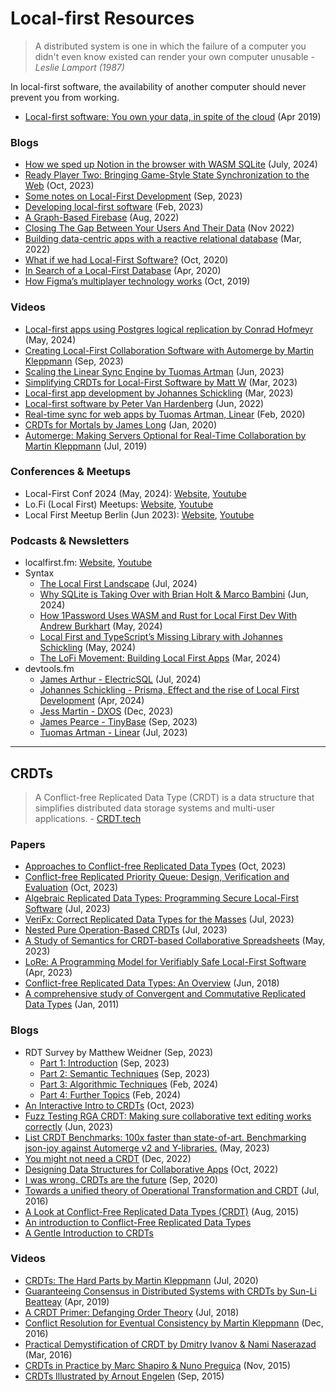 # Local-first Resources

> A distributed system is one in which the failure of a computer you didn't even know existed can render your own computer unusable - <cite>Leslie Lamport (1987)</cite>

In local-first software, the availability of another computer should never prevent you from working.
- [Local-first software: You own your data, in spite of the cloud](https://www.inkandswitch.com/local-first/) (Apr 2019)


### Blogs
- [How we sped up Notion in the browser with WASM SQLite](https://www.notion.so/blog/how-we-sped-up-notion-in-the-browser-with-wasm-sqlite) (July, 2024)
- [Ready Player Two: Bringing Game-Style State Synchronization to the Web](https://rocicorp.dev/blog/ready-player-two) (Oct, 2023)
- [Some notes on Local-First Development](https://bricolage.io/some-notes-on-local-first-development/) (Sep, 2023)
- [Developing local-first software](https://electric-sql.com/blog/2023/02/09/developing-local-first-software) (Feb, 2023)
- [A Graph-Based Firebase](https://stopa.io/post/296) (Aug, 2022)
- [Closing The Gap Between Your Users And Their Data](https://tripleodeon.com/2022/11/closing-the-gap-between-your-users-and-their-data) (Nov 2022)
- [Building data-centric apps with a reactive relational database](https://riffle.systems/essays/prelude/) (Mar, 2022)
- [What if we had Local-First Software?](https://adlrocha.substack.com/p/adlrocha-what-if-we-had-local-first) (Oct, 2020)
- [In Search of a Local-First Database](https://jaredforsyth.com/posts/in-search-of-a-local-first-database/) (Apr, 2020)
- [How Figma’s multiplayer technology works](https://www.figma.com/blog/how-figmas-multiplayer-technology-works/) (Oct, 2019)


### Videos
- [Local-first apps using Postgres logical replication by Conrad Hofmeyr](https://www.youtube.com/watch?v=mPrM6lnd5wU) (May, 2024)
- [Creating Local-First Collaboration Software with Automerge by Martin Kleppmann](https://www.youtube.com/watch?v=esMjP-7jlRE) (Sep, 2023)
- [Scaling the Linear Sync Engine by Tuomas Artman](https://www.youtube.com/watch?v=Wo2m3jaJixU) (Jun, 2023)
- [Simplifying CRDTs for Local-First Software by Matt W](https://www.youtube.com/watch?v=AuQ02JopFso) (Mar, 2023)
- [Local-first app development by Johannes Schickling](https://www.youtube.com/watch?v=qHSI5rxTp_Q) (Mar, 2023)
- [Local-first software by Peter Van Hardenberg](https://www.youtube.com/watch?v=KrPsyr8Ig6M) (Jun, 2022)
- [Real-time sync for web apps by Tuomas Artman, Linear](https://www.youtube.com/watch?v=WxK11RsLqp4&t=2175s) (Feb, 2020)
- [CRDTs for Mortals by James Long](https://www.youtube.com/watch?v=DEcwa68f-jY) (Jan, 2020)
- [Automerge: Making Servers Optional for Real-Time Collaboration by Martin Kleppmann](https://www.youtube.com/watch?v=GXJ0D2tfZCM) (Jul, 2019)



### Conferences & Meetups
- Local-First Conf 2024 (May, 2024): [Website](https://www.localfirstconf.com/), [Youtube](https://www.youtube.com/playlist?list=PL4isNRKAwz2O9FxP97_EbOivIWWwSWt5j)
- Lo.<area>Fi (Local First) Meetups: [Website](https://localfirstweb.dev/), [Youtube](https://www.youtube.com/playlist?list=PLTbD2QA-VMnXFsLbuPGz1H-Najv9MD2-H)
- Local First Meetup Berlin (Jun 2023): [Website](https://lu.ma/6mux94ll), [Youtube](https://www.youtube.com/playlist?list=PL_GI888OSVWkE_1hvZ6-yx851yDq7PfOH)

### Podcasts & Newsletters
- localfirst.<area>fm: [Website](https://www.localfirst.fm/), [Youtube](https://www.youtube.com/@localfirstfm)
- Syntax
    - [The Local First Landscape](https://syntax.fm/show/793/the-local-first-landscape) (Jul, 2024)
    - [Why SQLite is Taking Over with Brian Holt & Marco Bambini](https://syntax.fm/show/779/why-sqlite-is-taking-over-with-brian-holt-and-marco-bambini) (Jun, 2024)
    - [How 1Password Uses WASM and Rust for Local First Dev With Andrew Burkhart](https://syntax.fm/show/776/how-1password-uses-wasm-and-rust-for-local-first-dev-with-andrew-burkhart) (May, 2024)
    - [Local First and TypeScript’s Missing Library with Johannes Schickling](https://syntax.fm/show/767/local-first-and-typescript-s-missing-library-with-johannes-schickling) (May, 2024)
    - [The LoFi Movement: Building Local First Apps](https://syntax.fm/show/739/the-lofi-movement-building-local-first-apps) (Mar, 2024)
- devtools.<area>fm
    - [James Arthur - ElectricSQL](https://www.devtools.fm/episode/105) (Jul, 2024)
    - [Johannes Schickling - Prisma, Effect and the rise of Local First Development](https://www.devtools.fm/episode/95) (Apr, 2024)
    - [Jess Martin - DXOS](https://www.devtools.fm/episode/78) (Dec, 2023)
    - [James Pearce - TinyBase](https://www.devtools.fm/episode/67) (Sep, 2023)
    - [Tuomas Artman - Linear](https://www.devtools.fm/episode/61) (Jul, 2023)

---
## CRDTs
> A Conflict-free Replicated Data Type (CRDT) is a data structure that simplifies distributed data storage systems and multi-user applications. - [CRDT.tech](https://crdt.tech/)

### Papers
- [Approaches to Conflict-free Replicated Data Types](https://arxiv.org/abs/2310.18220) (Oct, 2023)
- [Conflict-free Replicated Priority Queue: Design, Verification and Evaluation](https://dl.acm.org/doi/10.1145/3609437.3609452) (Oct, 2023)
- [Algebraic Replicated Data Types: Programming Secure Local-First Software](https://drops.dagstuhl.de/entities/document/10.4230/LIPIcs.ECOOP.2023.14) (Jul, 2023)
- [VeriFx: Correct Replicated Data Types for the Masses](https://drops.dagstuhl.de/entities/document/10.4230/LIPIcs.ECOOP.2023.9) (Jul, 2023)
- [Nested Pure Operation-Based CRDTs](https://drops.dagstuhl.de/entities/document/10.4230/LIPIcs.ECOOP.2023.2) (Jul, 2023)
- [A Study of Semantics for CRDT-based Collaborative Spreadsheets](https://dl.acm.org/doi/10.1145/3578358.3591324) (May, 2023)
- [LoRe: A Programming Model for Verifiably Safe Local-First Software](https://arxiv.org/abs/2304.07133) (Apr, 2023)
- [Conflict-free Replicated Data Types: An Overview](https://arxiv.org/abs/1806.10254) (Jun, 2018)
- [A comprehensive study of Convergent and Commutative Replicated Data Types](https://inria.hal.science/inria-00555588/) (Jan, 2011)


### Blogs
- RDT Survey by Matthew Weidner (Sep, 2023)
    - [Part 1: Introduction](https://mattweidner.com/2023/09/26/crdt-survey-1.html) (Sep, 2023)
    - [Part 2: Semantic Techniques](https://mattweidner.com/2023/09/26/crdt-survey-2.html) (Sep, 2023)
    - [Part 3: Algorithmic Techniques](https://mattweidner.com/2023/09/26/crdt-survey-3.html) (Feb, 2024)
    - [Part 4: Further Topics](https://mattweidner.com/2023/09/26/crdt-survey-4.html) (Feb, 2024)
- [An Interactive Intro to CRDTs](https://jakelazaroff.com/words/an-interactive-intro-to-crdts/) (Oct, 2023)
- [Fuzz Testing RGA CRDT: Making sure collaborative text editing works correctly](https://jsonjoy.com/blog/fuzz-testing-rga-crdt) (Jun, 2023)
- [List CRDT Benchmarks: 100x faster than state-of-art. Benchmarking json-joy against Automerge v2 and Y-libraries.](https://jsonjoy.com/blog/list-crdt-benchmarks) (May, 2023)
- [You might not need a CRDT](https://driftingin.space/posts/you-might-not-need-a-crdt) (Dec, 2022)
- [Designing Data Structures for Collaborative Apps](https://mattweidner.com/2022/02/10/collaborative-data-design.html) (Oct, 2022)
- [I was wrong. CRDTs are the future](https://josephg.com/blog/crdts-are-the-future/) (Sep, 2020)
- [Towards a unified theory of Operational Transformation and CRDT](https://medium.com/@raphlinus/towards-a-unified-theory-of-operational-transformation-and-crdt-70485876f72f) (Jul, 2016)
- [A Look at Conflict-Free Replicated Data Types (CRDT)](https://medium.com/@istanbul_techie/a-look-at-conflict-free-replicated-data-types-crdt-221a5f629e7e) (Aug, 2015)
- [An introduction to Conflict-Free Replicated Data Types](https://lars.hupel.info/topics/crdt/01-intro/)
- [A Gentle Introduction to CRDTs](https://vlcn.io/blog/intro-to-crdts)


### Videos
- [CRDTs: The Hard Parts by Martin Kleppmann](https://www.youtube.com/watch?v=x7drE24geUw) (Jul, 2020)
- [Guaranteeing Consensus in Distributed Systems with CRDTs by Sun-Li Beatteay](https://www.youtube.com/watch?v=1Bs3Fj9rvks) (Apr, 2019)
- [A CRDT Primer: Defanging Order Theory](https://www.youtube.com/watch?v=OOlnp2bZVRs) (Jul, 2018)
- [Conflict Resolution for Eventual Consistency by Martin Kleppmann](https://www.youtube.com/watch?v=yCcWpzY8dIA) (Dec, 2016)
- [Practical Demystification of CRDT by Dmitry Ivanov & Nami Naserazad](https://www.youtube.com/watch?v=PQzNW8uQ_Y4) (Mar, 2016)
- [CRDTs in Practice by Marc Shapiro & Nuno Preguiça](https://www.youtube.com/watch?v=xxjHC3yLDqw) (Nov, 2015)
- [CRDTs Illustrated by Arnout Engelen](https://www.youtube.com/watch?v=9xFfOhasiOE) (Sep, 2015)

